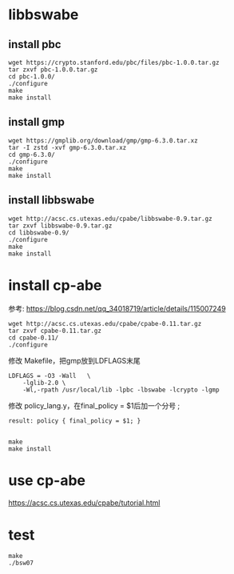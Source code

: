 # libbswabe

## install pbc

	wget https://crypto.stanford.edu/pbc/files/pbc-1.0.0.tar.gz
	tar zxvf pbc-1.0.0.tar.gz
	cd pbc-1.0.0/
	./configure
	make
	make install


## install gmp

	wget https://gmplib.org/download/gmp/gmp-6.3.0.tar.xz
	tar -I zstd -xvf gmp-6.3.0.tar.xz
	cd gmp-6.3.0/
	./configure
	make
	make install


## install libbswabe

	wget http://acsc.cs.utexas.edu/cpabe/libbswabe-0.9.tar.gz
	tar zxvf libbswabe-0.9.tar.gz
	cd libbswabe-0.9/
	./configure
	make
	make install


# install cp-abe

参考: https://blog.csdn.net/qq_34018719/article/details/115007249

	wget http://acsc.cs.utexas.edu/cpabe/cpabe-0.11.tar.gz
	tar zxvf cpabe-0.11.tar.gz
	cd cpabe-0.11/
	./configure

修改 Makefile，把gmp放到LDFLAGS末尾

	LDFLAGS = -O3 -Wall   \
		-lglib-2.0 \
		-Wl,-rpath /usr/local/lib -lpbc -lbswabe -lcrypto -lgmp

修改 policy_lang.y，在final_policy = $1后加一个分号 ;

	result: policy { final_policy = $1; }


	make
	make install

# use cp-abe

https://acsc.cs.utexas.edu/cpabe/tutorial.html

# test

	make
	./bsw07
